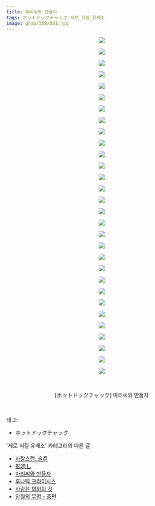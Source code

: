 ```yaml
---
title: 마리씨와 만들자
tags: ホットドックチャック 세로_식질_유배소
image: ghap/368/001.jpg
---
```

<div class="article">
<p style="text-align: center; clear: none; float: none;"><img src="{{ site.nasurl }}/ghap/368/001.jpg"/></p>
<p style="text-align: center; clear: none; float: none;"><img src="{{ site.nasurl }}/ghap/368/002.jpg"/></p>
<p style="text-align: center; clear: none; float: none;"><img src="{{ site.nasurl }}/ghap/368/003.jpg"/></p>
<p style="text-align: center; clear: none; float: none;"><img src="{{ site.nasurl }}/ghap/368/004.jpg"/></p>
<p style="text-align: center; clear: none; float: none;"><img src="{{ site.nasurl }}/ghap/368/005.jpg"/></p>
<p style="text-align: center; clear: none; float: none;"><img src="{{ site.nasurl }}/ghap/368/006.jpg"/></p>
<p style="text-align: center; clear: none; float: none;"><img src="{{ site.nasurl }}/ghap/368/007.jpg"/></p>
<p style="text-align: center; clear: none; float: none;"><img src="{{ site.nasurl }}/ghap/368/008.jpg"/></p>
<p style="text-align: center; clear: none; float: none;"><img src="{{ site.nasurl }}/ghap/368/009.jpg"/></p>
<p style="text-align: center; clear: none; float: none;"><img src="{{ site.nasurl }}/ghap/368/010.jpg"/></p>
<p style="text-align: center; clear: none; float: none;"><img src="{{ site.nasurl }}/ghap/368/011.jpg"/></p>
<p style="text-align: center; clear: none; float: none;"><img src="{{ site.nasurl }}/ghap/368/012.jpg"/></p>
<p style="text-align: center; clear: none; float: none;"><img src="{{ site.nasurl }}/ghap/368/013.jpg"/></p>
<p style="text-align: center; clear: none; float: none;"><img src="{{ site.nasurl }}/ghap/368/014.jpg"/></p>
<p style="text-align: center; clear: none; float: none;"><img src="{{ site.nasurl }}/ghap/368/015.jpg"/></p>
<p style="text-align: center; clear: none; float: none;"><img src="{{ site.nasurl }}/ghap/368/016.jpg"/></p>
<p style="text-align: center; clear: none; float: none;"><img src="{{ site.nasurl }}/ghap/368/017.jpg"/></p>
<p style="text-align: center; clear: none; float: none;"><img src="{{ site.nasurl }}/ghap/368/018.jpg"/></p>
<p style="text-align: center; clear: none; float: none;"><img src="{{ site.nasurl }}/ghap/368/019.jpg"/></p>
<p style="text-align: center; clear: none; float: none;"><img src="{{ site.nasurl }}/ghap/368/020.jpg"/></p>
<p style="text-align: center; clear: none; float: none;"><img src="{{ site.nasurl }}/ghap/368/021.jpg"/></p>
<p style="text-align: center; clear: none; float: none;"><img src="{{ site.nasurl }}/ghap/368/022.jpg"/></p>
<p style="text-align: center; clear: none; float: none;"><img src="{{ site.nasurl }}/ghap/368/023.jpg"/></p>
<p style="text-align: center; clear: none; float: none;"><img src="{{ site.nasurl }}/ghap/368/024.jpg"/></p>
<p style="text-align: center; clear: none; float: none;"><img src="{{ site.nasurl }}/ghap/368/025.jpg"/></p>
<p style="text-align: center; clear: none; float: none;"><img src="{{ site.nasurl }}/ghap/368/026.jpg"/></p>
<p style="text-align: center; clear: none; float: none;"><img src="{{ site.nasurl }}/ghap/368/027.jpg"/></p>
<p style="text-align: center; clear: none; float: none;"><img src="{{ site.nasurl }}/ghap/368/028.jpg"/></p>
<p style="text-align: center; clear: none; float: none;"><img src="{{ site.nasurl }}/ghap/368/029.jpg"/></p>
<p style="text-align: center; clear: none; float: none;"><img src="{{ site.nasurl }}/ghap/368/030.jpg"/></p>
<p style="text-align: center; clear: none; float: none;"><br/></p>
<p style="text-align: center; clear: none; float: none;">[ホットドックチャック] 마리씨와 만들자</p>
<p><br/></p>
</div><div class="tagTrail">
<p>태그: </p>
<ul>
<li>ホットドックチャック</li>
</ul>
</div><div class="another">
<p>'세로 식질 유배소' 카테고리의 다른 글</p>
<ul>
<li><a href="/2016-07-03-ghap_650">사랑스런, 슬픈</a></li>
<li><a href="/2016-06-21-ghap_407">影凉し</a></li>
<li><a href="/2016-06-20-ghap_368">마리씨와 만들자</a></li>
<li><a href="/2016-06-20-ghap_352">루나틱 크라이시스</a></li>
<li><a href="/2016-06-20-ghap_341">사랑은 의외의 것</a></li>
<li><a href="/2016-06-18-ghap_121">망월의 무렵 - 중편</a></li>
</ul>
</div><div class="cb_module cb_fluid">
<div class="cb_wrt cb_profile">
</div><!-- commentList close -->
</div>